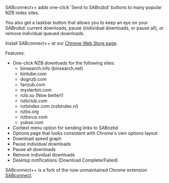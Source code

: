 SABconnect++ adds one-click 'Send to SABnzbd' buttons to many popular NZB index sites.

You also get a taskbar button that allows you to keep an eye on your SABnzbd: current downloads, pause (individual downloads, or pause all), or remove individual queued downloads.

Install SABconnect++ at our [Chrome Web Store page](https://chrome.google.com/webstore/detail/okphadhbbjadcifjplhifajfacbkkbod).

Features:

  * One-click NZB downloads for the following sites:
    * binsearch.info (binsearch.net)
    * bintube.com
    * dognzb.com
    * fanzub.com
    * mysterbin.com
    * nzb.su (Now better!)
    * nzbclub.com
    * nzbindex.com (nzbindex.nl)
    * nzbs.org
    * nzbsrus.com
    * yubse.com
  * Context menu option for sending links to SABnzbd
  * Options page that looks consistent with Chrome's own options layout
  * Download speed graph
  * Pause individual downloads
  * Pause all downloads
  * Remove individual downloads
  * Desktop notifications (Download Complete/Failed)

SABconnect++ is a fork of the now unmaintained Chrome extension [SABconnect](http://code.google.com/p/sabconnect/).
